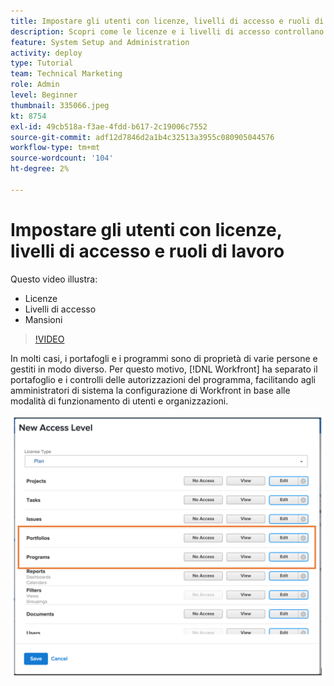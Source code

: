 ```yaml
---
title: Impostare gli utenti con licenze, livelli di accesso e ruoli di lavoro
description: Scopri come le licenze e i livelli di accesso controllano ciò che gli utenti hanno. Scopri come vengono utilizzati i ruoli di lavoro nel sistema.
feature: System Setup and Administration
activity: deploy
type: Tutorial
team: Technical Marketing
role: Admin
level: Beginner
thumbnail: 335066.jpeg
kt: 8754
exl-id: 49cb518a-f3ae-4fdd-b617-2c19006c7552
source-git-commit: adf12d7846d2a1b4c32513a3955c080905044576
workflow-type: tm+mt
source-wordcount: '104'
ht-degree: 2%

---
```


# Impostare gli utenti con licenze, livelli di accesso e ruoli di lavoro

Questo video illustra:

* Licenze
* Livelli di accesso
* Mansioni

>[!VIDEO](https://video.tv.adobe.com/v/335066/?quality=12)

In molti casi, i portafogli e i programmi sono di proprietà di varie persone e gestiti in modo diverso. Per questo motivo, [!DNL Workfront] ha separato il portafoglio e i controlli delle autorizzazioni del programma, facilitando agli amministratori di sistema la configurazione di Workfront in base alle modalità di funzionamento di utenti e organizzazioni.

![[!UICONTROL Portfoli] e [!UICONTROL Programmi] impostazioni evidenziate in [!UICONTROL Nuovo livello di accesso] finestra](assets/admin-fund-access-levels.png)
